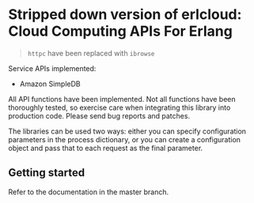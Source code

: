 # Stripped down version of erlcloud: Cloud Computing APIs For Erlang #

> `httpc` have been replaced with `ibrowse`

Service APIs implemented:

- Amazon SimpleDB

All API functions have been implemented.  Not all functions
have been thoroughly tested, so exercise care when integrating
this library into production code.  Please send bug reports and patches.

The libraries can be used two ways: either you can specify configuration
parameters in the process dictionary, or you can create a configuration object
and pass that to each request as the final parameter.

## Getting started ##

Refer to the documentation in the master branch.
